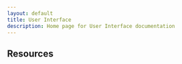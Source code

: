 ```yaml
---
layout: default
title: User Interface
description: Home page for User Interface documentation
---
```



## Resources
